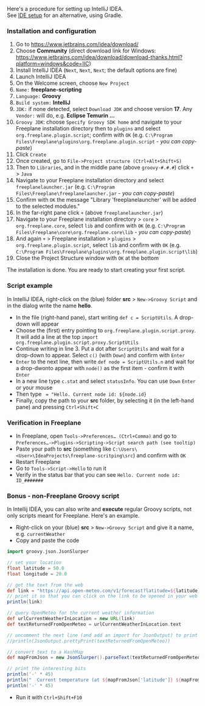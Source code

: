 <!-- toc -->

Here's a procedure for setting up IntelliJ IDEA.\
See [IDE setup](../../coding/IDE_setup.md) for an alternative, using Gradle.

### Installation and configuration
1. Go to <https://www.jetbrains.com/idea/download/>
2. Choose **Community** (direct download link for Windows: <https://www.jetbrains.com/idea/download/download-thanks.html?platform=windows&code=IIC>)
3. Install IntelliJ IDEA (`Next`, `Next`, `Next`; the default options are fine)
4. Launch IntelliJ IDEA
5. On the Welcome screen, choose `New Project`
6. `Name:` **freeplane-scripting**
7. `Language:` **Groovy**
8. `Build system:` **IntelliJ**
9. `JDK:` if none detected, select `Download JDK` and choose version **17**. Any `Vendor:` will do, e.g. **Eclipse Temurin ...**
10. `Groovy JDK`: choose `Specify Groovy SDK home` and navigate to your Freeplane installation directory then to `plugins` and select `org.freeplane.plugin.script`; confirm with `OK` (e.g. `C:\Program Files\Freeplane\plugins\org.freeplane.plugin.script` - _you can copy-paste_)
11. Click `Create`
12. Once created, go to `File->Project structure (Ctrl+Alt+Shift+S)`
13. Then to `Libraries`, and in the middle pane (above `groovy-#.#.#`) click `+` > `Java`
14. Navigate to your Freeplane installation directory and select `freeplanelauncher.jar` (e.g. `C:\Program Files\Freeplane\freeplanelauncher.jar` - _you can copy-paste_)
15. Confirm with `OK` the message "Library 'freeplanelauncher' will be added to the selected modules."
16. In the far-right pane click `+` (above `freeplanelauncher.jar`)
17. Navigate to your Freeplane installation directory > `core` > `org.freeplane.core`, select `lib` and confirm with `OK` (e.g. `C:\Program Files\Freeplane\core\org.freeplane.core\lib` - _you can copy-paste_)
18. And again `+` > Freeplane installation > `plugins` > `org.freeplane.plugin.script`, select `lib` and confirm with `OK` (e.g. `C:\Program Files\Freeplane\plugins\org.freeplane.plugin.script\lib`)
19. Close the Project Structure window with `OK` at the bottom

The installation is done. You are ready to start creating your first script.

### Script example
In IntelliJ IDEA, right-click on the (blue) folder **src** > `New->Groovy Script` and in the dialog write the name **hello**.

* In the file (right-hand pane), start writing `def c = ScriptUtils`. A drop-down will appear
* Choose the (first) entry pointing to `org.freeplane.plugin.script.proxy`. It will add a line at the top `import org.freeplane.plugin.script.proxy.ScriptUtils`
* Continue writing in line 3. Put a dot after `ScriptUtils` and wait for a drop-down to appear. Select `c()` (with `Down`) and confirm with `Enter`
* `Enter` to the next line, then write `def node = ScriptUtils.n` and wait for a drop-dwonto appear with `node()` as the first item - confirm it with `Enter`
* In a new line type `c.stat` and select `statusInfo`. You can use `Down` `Enter` or your mouse
* Then type ` = "Hello. Current node id: ${node.id}`
* Finally, copy the path to your **src** folder, by selecting it (in the left-hand pane) and pressing `Ctrl+Shift+C`

### Verification in Freeplane
* In Freeplane, open `Tools->Preferences… (Ctrl+Comma)` and go to `Preferences…->Plugins->Scripting->Script search path (see tooltip)`
* Paste your path to **src** (something like `C:\Users\<User>\IdeaProjects\freeplane-scritping\src`) and confirm with `OK`
* Restart Freeplane 
* Go to `Tools->Script->Hello` to run it
* Verify in the status bar that you can see `Hello. Current node id: ID_#######`

### Bonus - non-Freeplane Groovy script
In Intellij IDEA, you can also write and **execute** regular Groovy scripts, not only scripts meant for Freeplane.
Here's an example.

* Right-click on your (blue) **src** > `New->Groovy Script` and give it a name, e.g. `currentWeather`
* Copy and paste the code
```groovy
import groovy.json.JsonSlurper

// set your location
float latitude = 50.0
float longitude = 20.0

// get the text from the web
def link = "https://api.open-meteo.com/v1/forecast?latitude=${latitude}&longitude=${longitude}&current_weather=true"
// print it so that you can click on the link to be opened in your web browser
println(link)

// query OpenMeteo for the current weather information
def urlCurrentWeatherInLocation = new URL(link)
def textReturnedFromOpenMeteo = urlCurrentWeatherInLocation.text

// uncomment the next line (and add an import for JsonOutput) to print the returned text
//println(JsonOutput.prettyPrint(textReturnedFromOpenMeteo))

// convert text to a HashMap
def mapFromJson = new JsonSlurper().parseText(textReturnedFromOpenMeteo)

// print the interesting bits
println('-' * 45)
println("  Current temperature (at ${mapFromJson['latitude']} ${mapFromJson['longitude']}): ${mapFromJson['current_weather']['temperature']}")
println('-' * 45)
```
* Run it with `Ctrl+Shift+F10`
